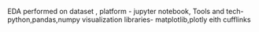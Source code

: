 EDA performed on dataset ,
   platform - jupyter notebook,
   Tools and tech- python,pandas,numpy 
     visualization libraries- matplotlib,plotly eith cufflinks
